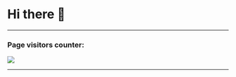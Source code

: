 # Hi there 👋

--------------------------------------------------------
### Page visitors counter:
<img src="https://moe-counter.glitch.me/get/@:notN33T" />

--------------------------------------------------------
